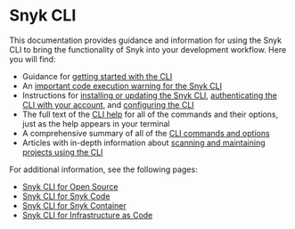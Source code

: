 # Snyk CLI

This documentation provides guidance and information for using the Snyk CLI to bring the functionality of Snyk into your development workflow. Here you will find:

* Guidance for [getting started with the CLI](getting-started-with-the-snyk-cli.md)
* An [important code execution warning for the Snyk CLI](code-execution-warning-for-snyk-cli.md)
* Instructions for [installing or updating the Snyk CLI](install-or-update-the-snyk-cli/), [authenticating the CLI with your account](../../snyk-cli/authenticate-to-use-the-cli.md), and [configuring the CLI](configure-the-snyk-cli/)
* The full text of the [CLI help](commands/) for all of the commands and their options, just as the help appears in your terminal
* A comprehensive summary of all of the [CLI commands and options](cli-commands-and-options-summary.md)
* Articles with in-depth information about [scanning and maintaining projects using the CLI](scan-and-maintain-projects-using-the-cli/)

For additional information, see the following pages:

* [Snyk CLI for Open Source](scan-and-maintain-projects-using-the-cli/snyk-cli-for-open-source/)
* [Snyk CLI for Snyk Code](scan-and-maintain-projects-using-the-cli/snyk-cli-for-snyk-code/)
* [Snyk CLI for Snyk Container](scan-and-maintain-projects-using-the-cli/snyk-cli-for-snyk-container/)
* [Snyk CLI for Infrastructure as Code](scan-and-maintain-projects-using-the-cli/snyk-cli-for-iac/)
